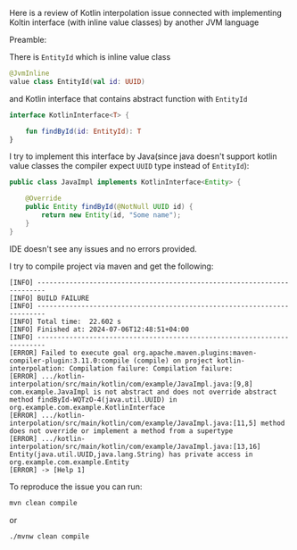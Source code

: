 Here is a review of Kotlin interpolation issue connected with implementing Koltin interface (with inline value classes) by another JVM language 

Preamble:

There is `EntityId` which is inline value class
```kotlin
@JvmInline
value class EntityId(val id: UUID)
```

and Kotlin interface that contains abstract function with `EntityId`
```kotlin
interface KotlinInterface<T> {

    fun findById(id: EntityId): T
}
```

I try to implement this interface by 
Java(since java doesn't support kotlin value classes the compiler expect `UUID` type instead of `EntityId`):
```java
public class JavaImpl implements KotlinInterface<Entity> {

    @Override
    public Entity findById(@NotNull UUID id) {
        return new Entity(id, "Some name");
    }
}
```

IDE doesn't see any issues and no errors provided.

I try to compile project via maven and get the following:
```
[INFO] ------------------------------------------------------------------------
[INFO] BUILD FAILURE
[INFO] ------------------------------------------------------------------------
[INFO] Total time:  22.602 s
[INFO] Finished at: 2024-07-06T12:48:51+04:00
[INFO] ------------------------------------------------------------------------
[ERROR] Failed to execute goal org.apache.maven.plugins:maven-compiler-plugin:3.11.0:compile (compile) on project kotlin-interpolation: Compilation failure: Compilation failure: 
[ERROR] .../kotlin-interpolation/src/main/kotlin/com/example/JavaImpl.java:[9,8] com.example.JavaImpl is not abstract and does not override abstract method findById-WQTzO-4(java.util.UUID) in org.example.com.example.KotlinInterface
[ERROR] .../kotlin-interpolation/src/main/kotlin/com/example/JavaImpl.java:[11,5] method does not override or implement a method from a supertype
[ERROR] .../kotlin-interpolation/src/main/kotlin/com/example/JavaImpl.java:[13,16] Entity(java.util.UUID,java.lang.String) has private access in org.example.com.example.Entity
[ERROR] -> [Help 1]
```

To reproduce the issue you can run: 

```bash
mvn clean compile
```
or
```bash
./mvnw clean compile
```

